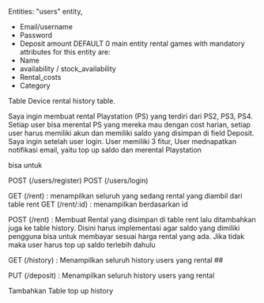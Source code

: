 
Entities: 
"users" entity, 
   - Email/username
   - Password    
   - Deposit amount DEFAULT 0
main entity rental games with mandatory attributes for this entity are:
   - Name
   - availability / stock_availability
   - Rental_costs
   - Category

Table Device 
rental history table.

Saya ingin membuat rental Playstation (PS) yang terdiri dari PS2, PS3, PS4. Setiap user bisa merental PS yang mereka mau dengan cost harian, setiap user harus memiliki akun dan memiliki saldo yang disimpan di field Deposit. Saya ingin setelah user login. User memiliki 3 fitur, User mednapatkan notifikasi email, yaitu top up saldo dan merental Playstation

bisa untuk 

POST (/users/register)
POST (/users/login)

GET (/rent) : menampilkan seluruh yang sedang rental yang diambil dari table rent
GET (/rent/:id) : menampilkan berdasarkan id

POST (/rent) : Membuat Rental yang disimpan di table rent lalu ditambahkan juga ke table history. Disini harus implementasi agar saldo yang dimiliki pengguna bisa untuk membayar sesuai harga rental yang ada. Jika tidak maka user harus top up saldo terlebih dahulu

GET (/history) : Menampilkan seluruh history users yang rental ##

PUT (/deposit) : Menampilkan seluruh history users yang rental

Tambahkan Table top up history
